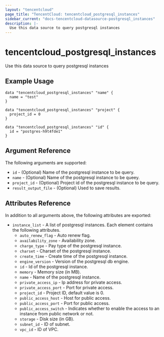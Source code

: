 ```yaml
---
layout: "tencentcloud"
page_title: "TencentCloud: tencentcloud_postgresql_instances"
sidebar_current: "docs-tencentcloud-datasource-postgresql_instances"
description: |-
  Use this data source to query postgresql instances
---
```


# tencentcloud_postgresql_instances

Use this data source to query postgresql instances

## Example Usage

```hcl
data "tencentcloud_postgresql_instances" "name" {
  name = "test"
}

data "tencentcloud_postgresql_instances" "project" {
  project_id = 0
}

data "tencentcloud_postgresql_instances" "id" {
  id = "postgres-h9t4fde1"
}
```

## Argument Reference

The following arguments are supported:

* `id` - (Optional) Name of the postgresql instance to be query.
* `name` - (Optional) Name of the postgresql instance to be queey.
* `project_id` - (Optional) Project id of the postgresql instance to be query.
* `result_output_file` - (Optional) Used to save results.

## Attributes Reference

In addition to all arguments above, the following attributes are exported:

* `instance_list` - A list of postgresql instances. Each element contains the following attributes.
  * `auto_renew_flag` - Auto renew flag.
  * `availability_zone` - Availability zone.
  * `charge_type` - Pay type of the postgresql instance.
  * `charset` - Charset of the postgresql instance.
  * `create_time` - Create time of the postgresql instance.
  * `engine_version` - Version of the postgresql db engine.
  * `id` - Id of the postgresql instance.
  * `memory` - Memory size (in MB).
  * `name` - Name of the postgresql instance.
  * `private_access_ip` - Ip address for private access.
  * `private_access_port` - Port for private access.
  * `project_id` - Project ID, default value is 0.
  * `public_access_host` - Host for public access.
  * `public_access_port` - Port for public access.
  * `public_access_switch` - Indicates whether to enable the access to an instance from public network or not.
  * `storage` - Disk size (in GB).
  * `subnet_id` - ID of subnet.
  * `vpc_id` - ID of VPC.


